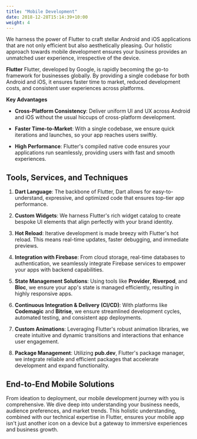 ```yaml
---
title: "Mobile Development"
date: 2018-12-28T15:14:39+10:00
weight: 4
---
```



We harness the power of Flutter to craft stellar Android and iOS applications that are not only efficient but also aesthetically pleasing. Our holistic approach towards mobile development ensures your business provides an unmatched user experience, irrespective of the device.

**Flutter**
Flutter, developed by Google, is rapidly becoming the go-to framework for businesses globally. By providing a single codebase for both Android and iOS, it ensures faster time to market, reduced development costs, and consistent user experiences across platforms.

**Key Advantages**
- **Cross-Platform Consistency**: Deliver uniform UI and UX across Android and iOS without the usual hiccups of cross-platform development.
  
- **Faster Time-to-Market**: With a single codebase, we ensure quick iterations and launches, so your app reaches users swiftly.
  
- **High Performance**: Flutter's compiled native code ensures your applications run seamlessly, providing users with fast and smooth experiences.

## **Tools, Services, and Techniques**

1. **Dart Language**: The backbone of Flutter, Dart allows for easy-to-understand, expressive, and optimized code that ensures top-tier app performance.

2. **Custom Widgets**: We harness Flutter's rich widget catalog to create bespoke UI elements that align perfectly with your brand identity.

3. **Hot Reload**: Iterative development is made breezy with Flutter's hot reload. This means real-time updates, faster debugging, and immediate previews.

4. **Integration with Firebase**: From cloud storage, real-time databases to authentication, we seamlessly integrate Firebase services to empower your apps with backend capabilities.

5. **State Management Solutions**: Using tools like **Provider**, **Riverpod**, and **Bloc**, we ensure your app's state is managed efficiently, resulting in highly responsive apps.

6. **Continuous Integration & Delivery (CI/CD)**: With platforms like **Codemagic** and **Bitrise**, we ensure streamlined development cycles, automated testing, and consistent app deployments.

7. **Custom Animations**: Leveraging Flutter's robust animation libraries, we create intuitive and dynamic transitions and interactions that enhance user engagement.

8. **Package Management**: Utilizing **pub.dev**, Flutter's package manager, we integrate reliable and efficient packages that accelerate development and expand functionality.


## **End-to-End Mobile Solutions**

From ideation to deployment, our mobile development journey with you is comprehensive. We dive deep into understanding your business needs, audience preferences, and market trends. This holistic understanding, combined with our technical expertise in Flutter, ensures your mobile app isn't just another icon on a device but a gateway to immersive experiences and business growth.